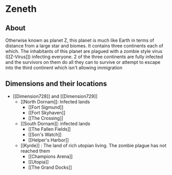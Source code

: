 # Zeneth
## About
Otherwise known as planet Z, this planet is much like Earth in terms of distance from a large star and biomes. It contains three continents each of which. The inhabitants of this planet are plagued with a zombie style virus ([[Z-Virus]]) infecting everyone. 2 of the three continents are fully infected and the survivors on them do all they can to survive or attempt to escape into the third continent which isn't allowing immigration
## Dimensions and their locations
- [[Dimension728]] and [[Dimension729]]
	- [[North Dornam]]: Infected lands
		- [[Fort Sigmund]]
		- [[Fort Skyhaven]]
		- [[The Crossing]]
	- [[South Dornam]]: infected lands
		- [[The Fallen Fields]]
		- [[Son's Watch]]
		- [[Helper's Harbor]]
	- [[Kyrde]] : The land of rich utopian living. The zombie plague has not reached them
		- [[Champions Arena]]
		- [[Utopia]]
		- [[The Grand Docks]]